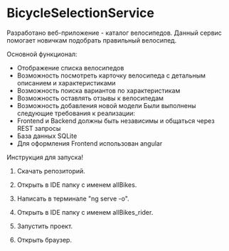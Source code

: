 # BicycleSelectionService

Разработано веб-приложение - каталог велосипедов. Данный сервис помогает новичкам подобрать правильный велосипед.

Основной функционал: 
- Отображение списка велосипедов 
- Возможность посмотреть карточку велосипеда с детальным описанием и характеристиками 
- Возможность поиска вариантов по характеристикам 
- Возможность оставлять отзывы к велосипедам 
- Возможность добавления новой модели 
Были выполнены следующие требования к реализации:
- Frontend и Backend должны быть независимы и общаться через REST запросы
- База данных SQLite
- Для оформления Frontend использован angular
  
  
Инструкция для запуска!

1) Скачать репозиторий.
2) Открыть в IDE папку с именем allBikes.
3) Написать в терминале "ng serve -o".

4) Открыть в IDE папку с именем allBikes_rider.
5) Запустить проект.

6) Открыть браузер.
